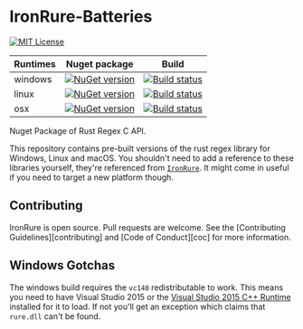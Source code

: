 # IronRure-Batteries

[![MIT License](https://img.shields.io/github/license/iwillspeak/IronRure-Batteries.svg)](https://github.com/iwillspeak/IronRure-Batteries/blob/master/LICENSE)


| Runtimes         | Nuget package | Build         |
| ---------------  | ------------- | ------------- |
| windows          | [![NuGet version](https://badge.fury.io/nu/IronRure.Batteries-Windows.svg)](https://badge.fury.io/nu/IronRure.Batteries-Windows)  | [![Build status](https://ci.appveyor.com/api/projects/status/github/iwillspeak/IronRure-Batteries?branch=master&svg=true)](https://ci.appveyor.com/project/iwillspeak/IronRure-Batteries)  |
| linux            | [![NuGet version](https://badge.fury.io/nu/IronRure.Batteries-Linux.svg)](https://badge.fury.io/nu/IronRure.Batteries-Linux)      |  [![Build status](https://ci.appveyor.com/api/projects/status/github/iwillspeak/IronRure-Batteries?branch=master&svg=true)](https://ci.appveyor.com/project/iwillspeak/IronRure-Batteries) |
| osx              | [![NuGet version](https://badge.fury.io/nu/IronRure.Batteries-Darwin.svg)](https://badge.fury.io/nu/IronRure.Batteries-Darwin)    |  [![Build status](https://api.travis-ci.org/iwillspeak/IronRure-Batteries.svg?branch=master&svg=true)](https://travis-ci.org/iwillspeak/IronRure-Batteries) |


Nuget Package of Rust Regex C API.

This repository contains pre-built versions of the rust regex library for Windows, Linux and macOS. You shouldn't need to add a reference to these libraries yourself, they're referenced from [`IronRure`](https://github.com/iwillspeak/IronRure). It might come in useful if you need to target a new platform though.

## Contributing

IronRure is open source. Pull requests are welcome. See the [Contributing Guidelines][contributing] and [Code of Conduct][coc] for more information.

## Windows Gotchas

The windows build requires the `vc140` redistributable to work. This means you need to have Visual Studio 2015 or the [Visual Studio 2015 C++ Runtime](https://www.microsoft.com/en-gb/download/details.aspx?id=48145) installed for it to load. If not you'll get an exception which claims that `rure.dll` can't be found.
